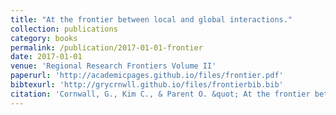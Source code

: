 ```yaml
---
title: "At the frontier between local and global interactions."
collection: publications
category: books
permalink: /publication/2017-01-01-frontier
date: 2017-01-01
venue: 'Regional Research Frontiers Volume II'
paperurl: 'http://academicpages.github.io/files/frontier.pdf'
bibtexurl: 'http://grycrnwll.github.io/files/frontierbib.bib'
citation: 'Cornwall, G., Kim C., & Parent O. &quot; At the frontier between local and global interactions. &quot; <i>Regional Research Frontiers Volume II (Sprinter, Edited by Randall JAckson and Peter Schaeffer)</i>, 2017. ISSN 1430-9602.'
---
```

